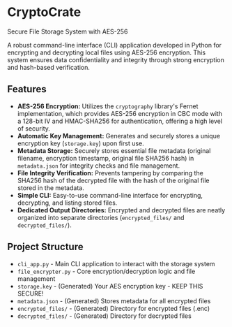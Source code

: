 # CryptoCrate

Secure File Storage System with AES-256

A robust command-line interface (CLI) application developed in Python for encrypting and decrypting local files using AES-256 encryption. This system ensures data confidentiality and integrity through strong encryption and hash-based verification.

## Features

*   **AES-256 Encryption:** Utilizes the `cryptography` library's Fernet implementation, which provides AES-256 encryption in CBC mode with a 128-bit IV and HMAC-SHA256 for authentication, offering a high level of security.
*   **Automatic Key Management:** Generates and securely stores a unique encryption key (`storage.key`) upon first use.
*   **Metadata Storage:** Securely stores essential file metadata (original filename, encryption timestamp, original file SHA256 hash) in `metadata.json` for integrity checks and file management.
*   **File Integrity Verification:** Prevents tampering by comparing the SHA256 hash of the decrypted file with the hash of the original file stored in the metadata.
*   **Simple CLI:** Easy-to-use command-line interface for encrypting, decrypting, and listing stored files.
*   **Dedicated Output Directories:** Encrypted and decrypted files are neatly organized into separate directories (`encrypted_files/` and `decrypted_files/`).

## Project Structure
- `cli_app.py` - Main CLI application to interact with the storage system
- `file_encrypter.py` - Core encryption/decryption logic and file management
- `storage.key` - (Generated) Your AES encryption key - KEEP THIS SECURE!
- `metadata.json` - (Generated) Stores metadata for all encrypted files
- `encrypted_files/` - (Generated) Directory for encrypted files (.enc)
- `decrypted_files/` - (Generated) Directory for decrypted files
